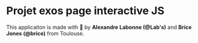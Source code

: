 # Projet exos page interactive JS

This applicaiton is made with :purple_heart: by **Alexandre Labonne (@Lab's)** and **Brice Jones (@brice)** from Toulouse.
